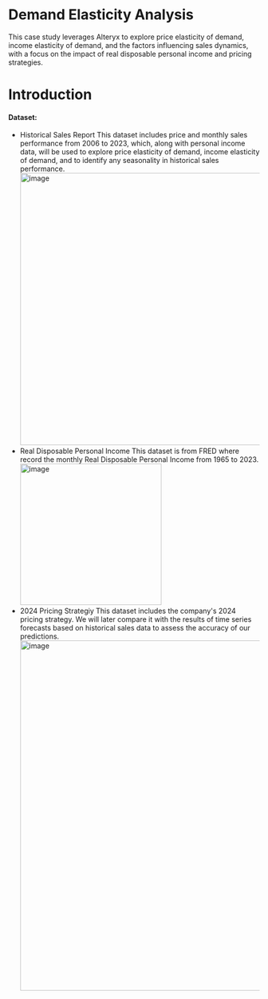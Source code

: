 # Demand Elasticity Analysis
This case study leverages Alteryx to explore price elasticity of demand, income elasticity of demand, and the factors influencing sales dynamics, with a focus on the impact of real disposable personal income and pricing strategies.

# Introduction
#### Dataset:
- Historical Sales Report
This dataset includes price and monthly sales performance from 2006 to 2023, which, along with personal income data, will be used to explore price elasticity of demand, income elasticity of demand, and to identify any seasonality in historical sales performance.
  <img width="545" alt="image" src="https://github.com/user-attachments/assets/fd55db81-eccc-43bc-95b2-fa94d66787c6">
- Real Disposable Personal Income 
This dataset is from FRED where record the monthly Real Disposable Personal Income from 1965 to 2023.
  <img width="283" alt="image" src="https://github.com/user-attachments/assets/2443ea97-e2c2-4040-a6a7-26a49d09206f">
- 2024 Pricing Strategiy
This dataset includes the company's 2024 pricing strategy. We will later compare it with the results of time series forecasts based on historical sales data to assess the accuracy of our predictions.
  <img width="701" alt="image" src="https://github.com/user-attachments/assets/076f224c-c7b5-4be6-b36d-1cef8b537b46">

